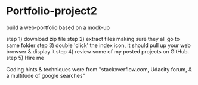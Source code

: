 # Portfolio-project2
build a web-portfolio based on a mock-up

step 1) download zip file
step 2) extract files making sure they all go to same folder
step 3) double 'click' the index icon, it should pull up your web browser & display it
step 4) review some of my posted projects on GitHub.
step 5) Hire me

Coding hints & techniques were from "stackoverflow.com, Udacity forum, & a multitude of google searches"
